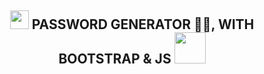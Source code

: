 <h2 align="center"><img src="https://emojis.slackmojis.com/emojis/images/1531849430/4246/blob-sunglasses.gif?1531849430" width="30"/> PASSWORD GENERATOR 🐱‍💻, WITH BOOTSTRAP & JS <img src="https://media.giphy.com/media/12oufCB0MyZ1Go/giphy.gif" width="50"></h2>
